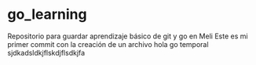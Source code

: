 # go_learning
Repositorio para guardar aprendizaje básico de git y go en Meli
Este es mi primer commit con la creación de un archivo hola go temporal
sjdkadsldkjflskdjflsdkjfa
